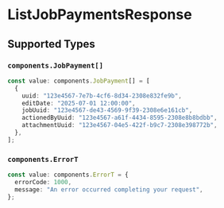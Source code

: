 # ListJobPaymentsResponse


## Supported Types

### `components.JobPayment[]`

```typescript
const value: components.JobPayment[] = [
  {
    uuid: "123e4567-7e7b-4cf6-8d34-2308e832fe9b",
    editDate: "2025-07-01 12:00:00",
    jobUuid: "123e4567-de43-4569-9f39-2308e6e161cb",
    actionedByUuid: "123e4567-a61f-4434-8595-2308e8b8bdbb",
    attachmentUuid: "123e4567-04e5-422f-b9c7-2308e398772b",
  },
];
```

### `components.ErrorT`

```typescript
const value: components.ErrorT = {
  errorCode: 1000,
  message: "An error occurred completing your request",
};
```

